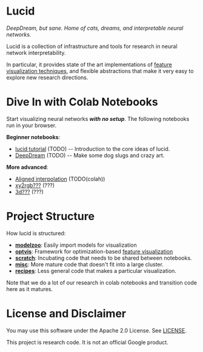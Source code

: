 # Lucid
*DeepDream, but sane. Home of cats, dreams, and interpretable neural networks.*

Lucid is a collection of infrastructure and tools for research in neural network interpretability. 

In particular, it provides state of the art implementations of [feature visualization techniques](https://distill.pub/2017/feature-visualization/), and flexible abstractions that make it very easy to explore new research directions.


# Dive In with Colab Notebooks

Start visualizing neural networks ***with no setup***. The following notebooks run in your browser.

**Beginner notebooks**:

* [lucid tutorial]() (TODO) -- Introduction to the core ideas of lucid. 
* [DeepDream]() (TODO) -- Make some dog slugs and crazy art.

**More advanced**:
* [Aligned interpolation]() (TODO(colah))
* [xy2rgb???]() (???)
* [3d???]() (???)


# Project Structure

How lucid is structured:

* [**modelzoo**]():
  Easily import models for visualization
* [**optvis**]():
  Framework for optimization-based [feature visualization](https://distill.pub/2017/feature-visualization/)
* [**scratch**]():
  Incubating code that needs to be shared between notebooks.
* [**misc**]():
  More mature code that doesn't fit into a large cluster.
* [**recipes**]():
  Less general code that makes a particular visualization.

Note that we do a lot of our research in colab notebooks and transition code here as it matures.


# License and Disclaimer

You may use this software under the Apache 2.0 License. See [LICENSE](LICENSE).

This project is research code. It is not an official Google product. 
